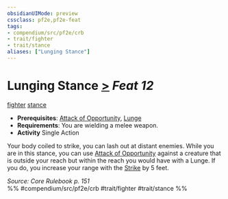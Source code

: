 ```yaml
---
obsidianUIMode: preview
cssclass: pf2e,pf2e-feat
tags:
- compendium/src/pf2e/crb
- trait/fighter
- trait/stance
aliases: ["Lunging Stance"]
---
```

# Lunging Stance  [>](rules/core-rulebook/chapter-9-playing-the-game.md#Actions "Single Action") *Feat 12*  
[fighter](rules/traits/fighter.md "Fighter Class Trait")  [stance](rules/traits/stance.md "Stance Combat Trait")  

- **Prerequisites**: [Attack of Opportunity](rules/actions/attack-of-opportunity.md), [Lunge](compendium/feats/lunge.md)
- **Requirements**: You are wielding a melee weapon.
- **Activity** Single Action

Your body coiled to strike, you can lash out at distant enemies. While you are in this stance, you can use [Attack of Opportunity](rules/actions/attack-of-opportunity.md) against a creature that is outside your reach but within the reach you would have with a Lunge. If you do, you increase your range with the [Strike](rules/actions/strike.md) by 5 feet.

*Source: Core Rulebook p. 151*  
%% #compendium/src/pf2e/crb #trait/fighter #trait/stance %%